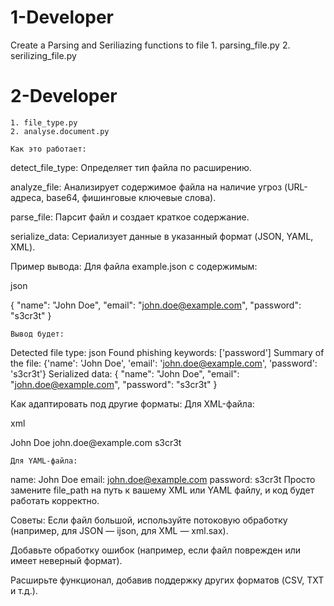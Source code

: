 # 1-Developer 

Create a Parsing and Seriliazing functions to file
    1. parsing_file.py
    2. serilizing_file.py

# 2-Developer
    1. file_type.py
    2. analyse.document.py

    Как это работает:
detect_file_type: Определяет тип файла по расширению.

analyze_file: Анализирует содержимое файла на наличие угроз (URL-адреса, base64, фишинговые ключевые слова).

parse_file: Парсит файл и создает краткое содержание.

serialize_data: Сериализует данные в указанный формат (JSON, YAML, XML).



Пример вывода:
Для файла example.json с содержимым:

json

{
    "name": "John Doe",
    "email": "john.doe@example.com",
    "password": "s3cr3t"
}

    Вывод будет:

Detected file type: json
Found phishing keywords: ['password']
Summary of the file:
{'name': 'John Doe', 'email': 'john.doe@example.com', 'password': 's3cr3t'}
Serialized data:
{
    "name": "John Doe",
    "email": "john.doe@example.com",
    "password": "s3cr3t"
}

Как адаптировать под другие форматы:
    Для XML-файла:

xml

<root>
    <name>John Doe</name>
    <email>john.doe@example.com</email>
    <password>s3cr3t</password>
</root>

    Для YAML-файла:


name: John Doe
email: john.doe@example.com
password: s3cr3t
Просто замените file_path на путь к вашему XML или YAML файлу, и код будет работать корректно.

Советы:
Если файл большой, используйте потоковую обработку (например, для JSON — ijson, для XML — xml.sax).

Добавьте обработку ошибок (например, если файл поврежден или имеет неверный формат).

Расширьте функционал, добавив поддержку других форматов (CSV, TXT и т.д.).
